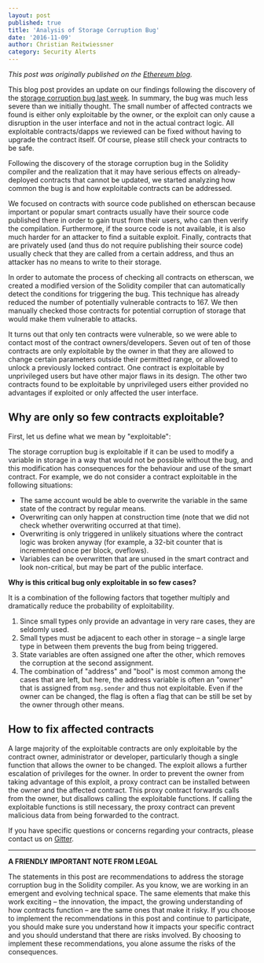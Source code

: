 ```yaml
---
layout: post
published: true
title: 'Analysis of Storage Corruption Bug'
date: '2016-11-09'
author: Christian Reitwiessner
category: Security Alerts
---
```


_This post was originally published on the [Ethereum blog](https://blog.ethereum.org/2016/11/09/analysis-storage-corruption-bug/)._

This blog post provides an update on our findings following the discovery of the [storage corruption bug last week](https://blog.soliditylang.org/2016/11/01/security-alert-solidity-variables-can-overwritten-storage/).
In summary, the bug was much less severe than we initially thought. The small number of affected contracts we found is either only exploitable by the owner, or the exploit can only cause a disruption in the user interface and not in the actual contract logic. All exploitable contracts/dapps we reviewed can be fixed without having to upgrade the contract itself. Of course, please still check your contracts to be safe.

Following the discovery of the storage corruption bug in the Solidity compiler and the realization that it may have serious effects on already-deployed contracts that cannot be updated, we started analyzing how common the bug is and how exploitable contracts can be addressed.

We focused on contracts with source code published on etherscan because important or popular smart contracts usually have their source code published there in order to gain trust from their users, who can then verify the compilation. Furthermore, if the source code is not available, it is also much harder for an attacker to find a suitable exploit. Finally, contracts that are privately used (and thus do not require publishing their source code) usually check that they are called from a certain address, and thus an attacker has no means to write to their storage.

In order to automate the process of checking all contracts on etherscan, we created a modified version of the Solidity compiler that can automatically detect the conditions for triggering the bug. This technique has already reduced the number of potentially vulnerable contracts to 167. We then manually checked those contracts for potential corruption of storage that would make them vulnerable to attacks.

It turns out that only ten contracts were vulnerable, so we were able to contact most of the contract owners/developers. Seven out of ten of those contracts are only exploitable by the owner in that they are allowed to change certain parameters outside their permitted range, or allowed to unlock a previously locked contract. One contract is exploitable by unprivileged users but have other major flaws in its design. The other two contracts found to be exploitable by unprivileged users either provided no advantages if exploited or only affected the user interface.

## Why are only so few contracts exploitable?

First, let us define what we mean by "exploitable":

The storage corruption bug is exploitable if it can be used to modify a variable in storage in a way that would not be possible without the bug, and this modification has consequences for the behaviour and use of the smart contract. For example, we do not consider a contract exploitable in the following situations:

- The same account would be able to overwrite the variable in the same state of the contract by regular means.
- Overwriting can only happen at construction time (note that we did not check whether overwriting occurred at that time).
- Overwriting is only triggered in unlikely situations where the contract logic was broken anyway (for example, a 32-bit counter that is incremented once per block, oveflows).
- Variables can be overwritten that are unused in the smart contract and look non-critical, but may be part of the public interface.

**Why is this critical bug only exploitable in so few cases?**

It is a combination of the following factors that together multiply and dramatically reduce the probability of exploitability.

1. Since small types only provide an advantage in very rare cases, they are seldomly used.
2. Small types must be adjacent to each other in storage – a single large type in between them prevents the bug from being triggered.
3. State variables are often assigned one after the other, which removes the corruption at the second assignment.
4. The combination of "address" and "bool" is most common among the cases that are left, but here, the address variable is often an "owner" that is assigned from `msg.sender` and thus not exploitable. Even if the owner can be changed, the flag is often a flag that can be still be set by the owner through other means.

## How to fix affected contracts

A large majority of the exploitable contracts are only exploitable by the contract owner, administrator or developer, particularly though a single function that allows the owner to be changed. The exploit allows a further escalation of privileges for the owner. In order to prevent the owner from taking advantage of this exploit, a proxy contract can be installed between the owner and the affected contract. This proxy contract forwards calls from the owner, but disallows calling the exploitable functions. If calling the exploitable functions is still necessary, the proxy contract can prevent malicious data from being forwarded to the contract.

If you have specific questions or concerns regarding your contracts, please contact us on [Gitter](https://gitter.im/ethereum/solidity).

---

**A FRIENDLY IMPORTANT NOTE FROM LEGAL**

The statements in this post are recommendations to address the storage corruption bug in the Solidity compiler. As you know, we are working in an emergent and evolving technical space. The same elements that make this work exciting – the innovation, the impact, the growing understanding of how contracts function – are the same ones that make it risky. If you choose to implement the recommendations in this post and continue to participate, you should make sure you understand how it impacts your specific contract and you should understand that there are risks involved. By choosing to implement these recommendations, you alone assume the risks of the consequences.
